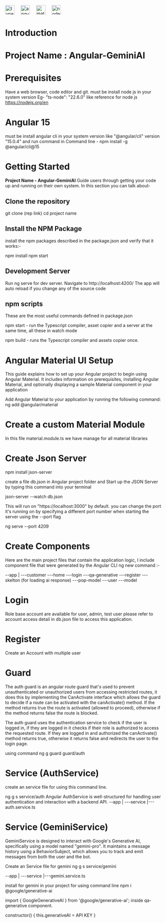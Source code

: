 

###

<div align="left">
  <img src="https://cdn.jsdelivr.net/gh/devicons/devicon/icons/typescript/typescript-original.svg" height="30" alt="typescript logo"  />
  <img width="12" />
  <img src="https://cdn.jsdelivr.net/gh/devicons/devicon/icons/angularjs/angularjs-original.svg" height="30" alt="angularjs logo"  />
  <img width="12" />
  <img src="https://cdn.jsdelivr.net/gh/devicons/devicon/icons/materialui/materialui-original.svg" height="30" alt="materialui logo"  />
  <img width="12" />
  <img src="https://cdn.jsdelivr.net/gh/devicons/devicon/icons/nodejs/nodejs-original.svg" height="30" alt="nodejs logo"  />
</div>

###
# Introduction

# Project Name : Angular-GeminiAI

# Prerequisites

Have  a web browser, code editor and git.
must be install node js in your system version Eg- "ts-node": "22.6.0"
like reference for node js https://nodejs.org/en


# Angular 15 

must be install angular cli in your system version like "@angular/cli" version "15.0.4"
and run command in Command line - npm install -g @angular/cli@15


# Getting Started
**Project Name - Angular-GeminiAI**
Guide users through getting your code up and running on their own system. In this section you can talk about-

## Clone the repository

git clone (rep link)
cd project name

## Install the NPM Package 
install the npm packages described in the package.json and verify that it works:-

npm install
npm start

## Development Server

Run ng serve for dev server. Navigate to http://localhost:4200/ The app will auto reload if you change any 
of the source code

## npm scripts

These are the most useful commands defined in package.json

npm start - run the Typescript compiler, asset copier and a server at the same time, all these in watch mode

npm build - runs the Typescript compiler and assets copier once.


# Angular Material UI Setup
This guide explains how to set up your Angular project to begin using Angular Material. It includes information on prerequisites, installing Angular Material, and optionally displaying a sample Material component in your application

Add Angular Material to your application by running the following command:
ng add @angular/material


# Create a custom Material Module
In this file material.module.ts we have manage for all material libraries




# Create Json Server 

npm install json-server

create a file db.json in Angular project folder
and Start up the JSON Server by typing this command into your terminal

json-server --watch db.json

This will run on "https://localhost:3000" by default.
you can change the port it's running on by specifying a different port number when starting the server using the --port flag

ng serve --port 4209

# Create Components

Here are the main project files that contain the application logic, I include component file that were generated by the Angular CLI ng new command :- 

--app
    |
    ---customer
    ---home
    ---login
    ---qa-generative
    ---register
    ---skelton (for loading ai response)
    ---pop-model
    ---user
    ---model

# Login

Role base account are available for user, admin, test user 
please refer to account access detail in db.json file to access this application.

# Register
Create an Account with multiple user 

# Guard
The auth guard is an angular route guard that's used to prevent unauthenticated or unauthorized users from accessing restricted routes, it does this by implementing the CanActivate interface which allows the guard to decide if a route can be activated with the canActivate() method. If the method returns true the route is activated (allowed to proceed), otherwise if the method returns false the route is blocked.

The auth guard uses the authentication service to check if the user is logged in, if they are logged in it checks if their role is authorized to access the requested route. If they are logged in and authorized the canActivate() method returns true, otherwise it returns false and redirects the user to the login page.

using command 
 ng g guard guard/auth

# Service (AuthService)
create an service file for using this command line.

ng g s service/auth
Angular AuthService is well-structured for handling user authentication and interaction with a backend API.
--app
    |
    ---service
        |---auth.service.ts

# Service (GeminiService)
GeminiService is designed to interact with Google's Generative AI, specifically using a model named "gemini-pro". It maintains a message history using a BehaviorSubject, which allows you to track and emit messages from both the user and the bot. 

Create an Service file for gemini 
ng g s service/gemini

--app
    |
    ---service
        |---gemini.service.ts

install for gemini in your project for using command line
npm i @google/generative-ai

import { GoogleGenerativeAI } from '@google/generative-ai'; inside qa-generative component.

constructor() { this.generativeAI = API KEY }






















